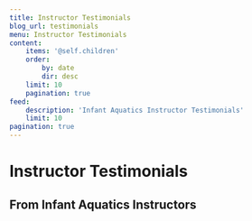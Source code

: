 ```yaml
---
title: Instructor Testimonials
blog_url: testimonials
menu: Instructor Testimonials
content:
    items: '@self.children'
    order:
        by: date
        dir: desc
    limit: 10
    pagination: true
feed:
    description: 'Infant Aquatics Instructor Testimonials'
    limit: 10
pagination: true
---
```


# Instructor Testimonials
## From Infant Aquatics Instructors 